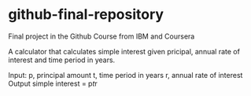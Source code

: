 # github-final-repository
Final project in the Github Course from IBM and Coursera

A calculator that calculates simple interest given pricipal, annual rate of interest and time period in years.

Input:
   p, principal amount
   t, time period in years
   r, annual rate of interest
Output
   simple interest = p*t*r
   
